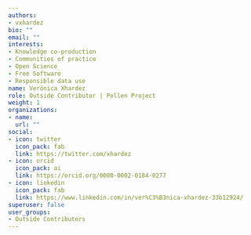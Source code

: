 ```yaml
---
authors:
- vxhardez
bio: ""
email: ""
interests:
- Knowledge co-production
- Communities of practice
- Open Science
- Free Software
- Responsible data use
name: Verónica Xhardez
role: Outside Contributor | Pollen Project
weight: 1
organizations:
- name: 
  url: ""
social:
- icon: twitter
  icon_pack: fab
  link: https://twitter.com/xhardez
- icon: orcid
  icon_pack: ai
  link: https://orcid.org/0000-0002-0184-0277
- icon: linkedin
  icon_pack: fab
  link: https://www.linkedin.com/in/ver%C3%B3nica-xhardez-33b12924/
superuser: false
user_groups:
- Outside Contributors
---
```

